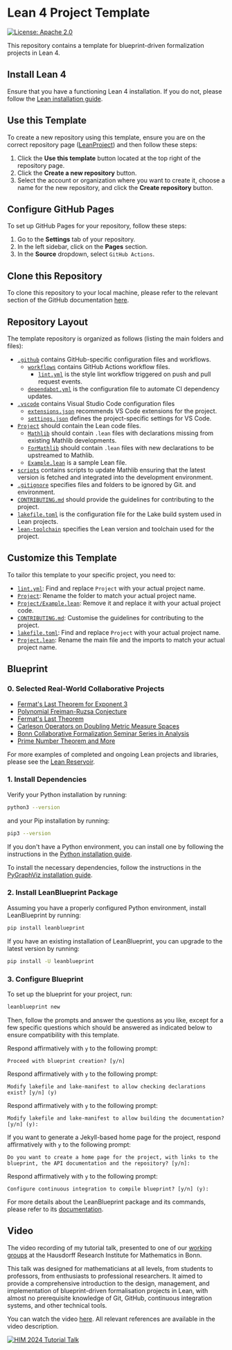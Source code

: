 # Lean 4 Project Template

[![License: Apache 2.0](https://img.shields.io/badge/License-Apache_2.0-lightblue.svg)](https://opensource.org/licenses/Apache-2.0)

This repository contains a template for blueprint-driven formalization projects in Lean 4.

## Install Lean 4

Ensure that you have a functioning Lean 4 installation. If you do not, please follow
the [Lean installation guide](https://leanprover-community.github.io/get_started.html).

## Use this Template

To create a new repository using this template, ensure you are on the correct repository page ([LeanProject](https://github.com/pitmonticone/LeanProject)) and then follow these steps:

1. Click the **Use this template** button located at the top right of the repository page.
2. Click the **Create a new repository** button.
3. Select the account or organization where you want to create it, choose a name for the new
repository, and click the **Create repository** button.

## Configure GitHub Pages

To set up GitHub Pages for your repository, follow these steps:

1. Go to the **Settings** tab of your repository.
2. In the left sidebar, click on the **Pages** section.
3. In the **Source** dropdown, select `GitHub Actions`.

## Clone this Repository

To clone this repository to your local machine, please refer to the relevant section of the GitHub documentation [here](https://docs.github.com/en/repositories/creating-and-managing-repositories/cloning-a-repository).

## Repository Layout

The template repository is organized as follows (listing the main folders and files):

- [`.github`](.github) contains GitHub-specific configuration files and workflows.
    - [`workflows`](.github/workflows) contains GitHub Actions workflow files.
        - [`lint.yml`](.github/workflows/lint.yml) is the style lint workflow triggered on push
        and pull request events.
    - [`dependabot.yml`](.github/dependabot.yml) is the configuration file to automate CI dependency
    updates.
- [`.vscode`](.vscode) contains Visual Studio Code configuration files
    - [`extensions.json`](.vscode/extensions.json) recommends VS Code extensions for the project.
    - [`settings.json`](.vscode/settings.json) defines the project-specific settings for VS Code.
- [`Project`](Project) should contain the Lean code files.
    - [`Mathlib`](Project/Mathlib) should contain `.lean` files with declarations missing from
    existing Mathlib developments.
    - [`ForMathlib`](Project/ForMathlib) should contain `.lean` files with new declarations to
    be upstreamed to Mathlib.
    - [`Example.lean`](Project/Example.lean) is a sample Lean file.
- [`scripts`](scripts) contains scripts to update Mathlib ensuring that the latest version is fetched and integrated into the development environment.
- [`.gitignore`](.gitignore) specifies files and folders to be ignored by Git.
and environment.
- [`CONTRIBUTING.md`](CONTRIBUTING.md) should provide the guidelines for contributing to the
project.
- [`lakefile.toml`](lakefile.toml) is the configuration file for the Lake build system used in
Lean projects.
- [`lean-toolchain`](lean-toolchain) specifies the Lean version and toolchain used for the project.

## Customize this Template

To tailor this template to your specific project, you need to:

- [`lint.yml`](.github/workflows/lint.yml): Find and replace `Project` with your actual
project name.
- [`Project`](Project): Rename the folder to match your actual project name.
- [`Project/Example.lean`](Project/Example.lean): Remove it and replace it with your actual
project code.
- [`CONTRIBUTING.md`](CONTRIBUTING.md): Customise the guidelines for contributing to the project.
- [`lakefile.toml`](lakefile.toml): Find and replace `Project` with your actual project name.
- [`Project.lean`](Project.lean): Rename the main file and the imports
to match your actual project name.

## Blueprint

### 0. Selected Real-World Collaborative Projects

- [Fermat's Last Theorem for Exponent 3](https://pitmonticone.github.io/FLT3/)
- [Polynomial Freiman-Ruzsa Conjecture](https://github.com/teorth/pfr)
- [Fermat's Last Theorem](https://imperialcollegelondon.github.io/FLT/)
- [Carleson Operators on Doubling Metric Measure Spaces](http://florisvandoorn.com/carleson/)
- [Bonn Collaborative Formalization Seminar Series in Analysis](https://github.com/fpvandoorn/BonnAnalysis)
- [Prime Number Theorem and More](https://github.com/AlexKontorovich/PrimeNumberTheoremAnd)

For more examples of completed and ongoing Lean projects and libraries, please
see the [Lean Reservoir](https://reservoir.lean-lang.org).

### 1. Install Dependencies

Verify your Python installation by running:

```bash
python3 --version
```

and your Pip installation by running:

```bash
pip3 --version
```

If you don't have a Python environment, you can install one by following the instructions in the
[Python installation guide](https://www.python.org/downloads/).

To install the necessary dependencies, follow the instructions in the
[PyGraphViz installation guide](https://pygraphviz.github.io/documentation/stable/install.html).

### 2. Install LeanBlueprint Package

Assuming you have a properly configured Python environment, install LeanBlueprint by running:

```bash
pip install leanblueprint
```

If you have an existing installation of LeanBlueprint, you can upgrade to the latest version by
running:

```bash
pip install -U leanblueprint
```

### 3. Configure Blueprint

To set up the blueprint for your project, run:

```bash
leanblueprint new
```

Then, follow the prompts and answer the questions as you like, except for a few specific
questions which should be answered as indicated below to ensure compatibility with this template.

Respond affirmatively with `y` to the following prompt:

```console
Proceed with blueprint creation? [y/n]
```

Respond affirmatively with `y` to the following prompt:

```console
Modify lakefile and lake-manifest to allow checking declarations exist? [y/n] (y)
```

Respond affirmatively with `y` to the following prompt:

```console
Modify lakefile and lake-manifest to allow building the documentation? [y/n] (y):
```

If you want to generate a Jekyll-based home page for the project, respond
affirmatively with `y` to the following prompt:

```console
Do you want to create a home page for the project, with links to the blueprint, the API documentation and the repository? [y/n]:
```

Respond affirmatively with `y` to the following prompt:

```console
Configure continuous integration to compile blueprint? [y/n] (y):
```

For more details about the LeanBlueprint package and its commands, please refer to its
[documentation](https://github.com/PatrickMassot/leanblueprint/tree/master#starting-a-blueprint).

## Video

The video recording of my tutorial talk, presented to one of our [working groups](https://www.mathematics.uni-bonn.de/him/programs/current-trimester-program/him-trimester-program-prospects-of-formal-mathematics#wrks3) at the Hausdorff Research Institute for Mathematics in Bonn.

This talk was designed for mathematicians at all levels, from students to professors, from enthusiasts to professional researchers. It aimed to provide a comprehensive introduction to the design, management, and implementation of blueprint-driven formalisation projects in Lean, with almost no prerequisite knowledge of Git, GitHub, continuous integration systems, and other technical tools.

You can watch the video [here](https://youtu.be/KyuyTsLgkMY). All relevant references are available in the video description.

[![HIM 2024 Tutorial Talk](https://i.ytimg.com/vi/hB8Vrwkwax0/maxresdefault.jpg)](https://www.youtube.com/watch?v=hB8Vrwkwax0)
